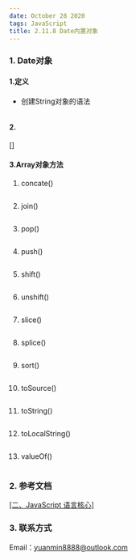 ```yaml
---
date: October 28 2020
tags: JavaScript
title: 2.11.8 Date内置对象
---
```


### 1. Date对象

#### 1.定义


- 创建String对象的语法

  ```js
  ```

#### 2.

[[]]()

#### 3.Array对象方法

1. concate()

  ```js
  ```

2. join()

  ```js
  ```

3. pop()

  ```js
  ```

4. push()

  ```js
  ```

5. shift()

  ```js
  ```

6. unshift()

  ```js
  ```

7. slice()

  ```js
  ```

8. splice()

  ```js
  ```

9. sort()

  ```js
  ```
10. toSource()

  ```js
  ```
11. toString()

  ```js
  ```
12. toLocalString()

  ```js
  ```

13. valueOf()

  ```js
  ```


### 2. 参考文档

[[二、JavaScript 语言核心]](https://web-oyster.github.io/2020/10/28/JavaScript/Tutorial/%E4%BA%8C%E3%80%81JavaScript%20%E8%AF%AD%E8%A8%80%E6%A0%B8%E5%BF%83/)

### 3. 联系方式

Email：yuanmin8888@outlook.com
